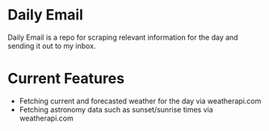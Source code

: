 # Daily Email

Daily Email is a repo for scraping relevant information for the day and sending it out to my inbox.

# Current Features

- Fetching current and forecasted weather for the day via weatherapi.com
- Fetching astronomy data such as sunset/sunrise times via weatherapi.com
